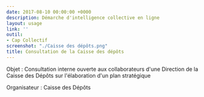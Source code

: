 ```yaml
---
date: 2017-08-10 00:00:00 +0000
description: Démarche d'intelligence collective en ligne
layout: usage
link: ''
outil:
- Cap Collectif
screenshot: "./Caisse des dépôts.png"
title: Consultation de la Caisse des dépôts
---
```



Objet : Consultation interne ouverte aux collaborateurs d'une Direction de la Caisse des Dépôts sur l'élaboration d'un plan stratégique

Organisateur : Caisse des Dépôts